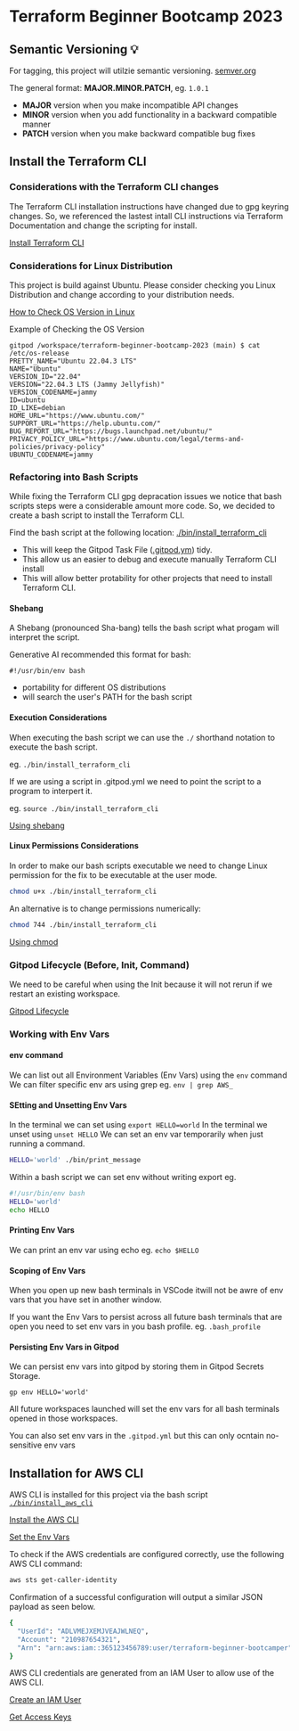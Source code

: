 # Terraform Beginner Bootcamp 2023

## Semantic Versioning :bulb:

For tagging, this project will utilzie semantic versioning.
[semver.org](https://semver.org/)

The general format:
**MAJOR.MINOR.PATCH**, eg. `1.0.1`

- **MAJOR** version when you make incompatible API changes
- **MINOR** version when you add functionality in a backward compatible manner
- **PATCH** version when you make backward compatible bug fixes

## Install the Terraform CLI

### Considerations with the Terraform CLI changes
The Terraform CLI installation instructions have changed due to gpg keyring changes. So, we referenced the lastest intall CLI instructions via Terraform Documentation and change the scripting for install.

[Install Terraform CLI](https://developer.hashicorp.com/terraform/tutorials/aws-get-started/install-cli)

### Considerations for Linux Distribution

This project is build against Ubuntu. Please consider checking you Linux Distribution and change according to your distribution needs.

[How to Check OS Version in Linux](https://linuxize.com/post/how-to-check-linux-version/)

Example of Checking the OS Version
```
gitpod /workspace/terraform-beginner-bootcamp-2023 (main) $ cat /etc/os-release
PRETTY_NAME="Ubuntu 22.04.3 LTS"
NAME="Ubuntu"
VERSION_ID="22.04"
VERSION="22.04.3 LTS (Jammy Jellyfish)"
VERSION_CODENAME=jammy
ID=ubuntu
ID_LIKE=debian
HOME_URL="https://www.ubuntu.com/"
SUPPORT_URL="https://help.ubuntu.com/"
BUG_REPORT_URL="https://bugs.launchpad.net/ubuntu/"
PRIVACY_POLICY_URL="https://www.ubuntu.com/legal/terms-and-policies/privacy-policy"
UBUNTU_CODENAME=jammy
```

### Refactoring into Bash Scripts

While fixing the Terraform CLI gpg depracation issues we notice that bash scripts steps were a considerable amount more code. So, we decided to create a bash script to install the Terraform CLI.

Find the bash script at the following location: [./bin/install_terraform_cli](./bin/install_terraform_cli)

- This will keep the Gitpod Task File ([.gitpod.ym](.gitpod.yml)) tidy.
- This allow us an easier to debug and execute manually Terraform CLI install
- This will allow better protability for other projects that need to install Terraform CLI.

#### Shebang

A Shebang (pronounced Sha-bang) tells the bash script what progam will interpret the script.

Generative AI recommended this format for bash:

`#!/usr/bin/env bash`

- portability for different OS distributions
- will search the user's PATH for the bash script

#### Execution Considerations

When executing the bash script we can use the `./` shorthand notation to execute the bash script.

eg. `./bin/install_terraform_cli`

If we are using a script in .gitpod.yml we need to point the script to a program to interpert it.

eg. `source ./bin/install_terraform_cli`

[Using shebang](https://www.baeldung.com/linux/bash-shebang-lines
)

#### Linux Permissions Considerations 

In order to make our bash scripts executable we need to change Linux permission for the fix to be executable at the user mode.

```sh
chmod u+x ./bin/install_terraform_cli
```

An alternative is to change permissions numerically:
```sh
chmod 744 ./bin/install_terraform_cli
```

[Using chmod](https://linuxize.com/post/chmod-command-in-linux/
)

### Gitpod Lifecycle (Before, Init, Command)

We need to be careful when using the Init because it will not rerun if we restart an existing workspace.

[Gitpod Lifecycle](https://www.gitpod.io/docs/configure/workspaces/tasks)

### Working with Env Vars

#### env command

We can list out all Environment Variables (Env Vars) using the `env` command
We can filter specific env ars using grep eg. `env | grep AWS_`

#### SEtting and Unsetting Env Vars

In the terminal we can set using `export HELLO=world`
In the terminal we unset using `unset HELLO`
We can set an env var temporarily when just running a command.

```sh
HELLO='world' ./bin/print_message
```

Within a bash script we can set env without writing export eg.

```sh
#!/usr/bin/env bash
HELLO='world'
echo HELLO
```

#### Printing Env Vars

We can print an env var using echo eg. `echo $HELLO`

#### Scoping of Env Vars

When you open up new bash terminals in VSCode itwill not be awre of env vars that you have set in another window.

If you want the Env Vars to persist across all future bash terminals that are open you need to set env vars in you bash profile. eg. `.bash_profile`

#### Persisting Env Vars in Gitpod

We can persist env vars into gitpod by storing them in Gitpod Secrets Storage.

```
gp env HELLO='world'
```
All future workspaces launched will set the env vars for all bash terminals opened in those workspaces.

You can also set env vars in the `.gitpod.yml` but this can only ocntain no-sensitive env vars

## Installation for AWS CLI

AWS CLI is installed for this project via the bash script [`./bin/install_aws_cli`](./bin/install_aws_cli)

[Install the AWS CLI](https://docs.aws.amazon.com/cli/latest/userguide/getting-started-install.html)

[Set the Env Vars](https://docs.aws.amazon.com/cli/latest/userguide/cli-configure-envvars.html)

To check if the AWS credentials are configured correctly, use the following AWS CLI command:

```sh
aws sts get-caller-identity
```

Confirmation of a successful configuration will output a similar JSON payload as seen below.

```sh
{
  "UserId": "ADLVMEJXEMJVEAJWLNEQ",
  "Account": "210987654321",
  "Arn": "arn:aws:iam::365123456789:user/terraform-beginner-bootcamper"
}
```

AWS CLI credentials are generated from an IAM User to allow use of the AWS CLI.

[Create an IAM User](https://docs.aws.amazon.com/IAM/latest/UserGuide/id_users_create.html)

[Get Access Keys](https://docs.aws.amazon.com/cli/latest/userguide/cli-authentication-user.html#cli-authentication-user-get)
